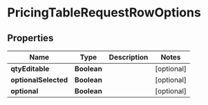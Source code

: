 

# PricingTableRequestRowOptions


## Properties

Name | Type | Description | Notes
------------ | ------------- | ------------- | -------------
**qtyEditable** | **Boolean** |  |  [optional]
**optionalSelected** | **Boolean** |  |  [optional]
**optional** | **Boolean** |  |  [optional]



